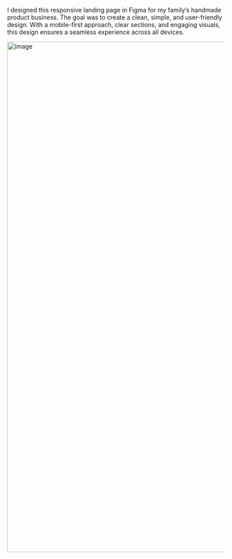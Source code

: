 I designed this responsive landing page in Figma for my family’s handmade product business. The goal was to create a clean, simple, and user-friendly design. With a mobile-first approach, clear sections, and engaging visuals, this design ensures a seamless experience across all devices.

<img width="1179" alt="image" src="https://github.com/user-attachments/assets/18668657-8a4e-4ce0-ad2a-4d3300147266">
